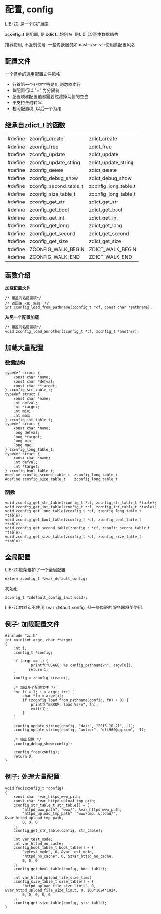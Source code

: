 # 配置, config

[LIB-ZC](https://gitee.com/linuxmail/lib-zc) 是一个C扩展库

**zconfig_t** 是配置, 是  **zdict_t**的别名, 是LIB-ZC基本数据结构

推荐使用, 不强制使用. 一些内嵌服务如master/server使用此配置风格  

## 配置文件

一个简单的通用配置文件风格
 * 行首第一个非空字符是#, 则忽略本行
 * 每配置行以 "=" 为分隔符
 * 配置项和配置值都需要过滤掉两侧的空白
 * 不支持任何转义
 * 相同配置项, 以后一个为准

## 继承自zdict_t 的函数

|  |  |  |
|:--|:--|:--|
| #define | zconfig_create | zdict_create |
| #define | zconfig_free | zdict_free |
| #define | zconfig_update | zdict_update |
| #define | zconfig_update_string | zdict_update_string |
| #define | zconfig_delete | zdict_delete |
| #define | zconfig_debug_show | zdict_debug_show |
| #define | zconfig_second_table_t | zconfig_long_table_t |
| #define | zconfig_size_table_t | zconfig_long_table_t |
| #define | zconfig_get_str | zdict_get_str | 
| #define | zconfig_get_bool | zdict_get_bool |
| #define | zconfig_get_int | zdict_get_int | 
| #define | zconfig_get_long | zdict_get_long |
| #define | zconfig_get_second | zdict_get_second |
| #define | zconfig_get_size | zdict_get_size |
| #define | ZCONFIG_WALK_BEGIN| ZDICT_WALK_BEGIN |
| #define | ZCONFIG_WALK_END| ZDICT_WALK_END |

## 函数介绍

**加载配置文件**

```
/* 覆盖同名配置项*/
/* 返回值 <0: 失败  */
int zconfig_load_from_pathname(zconfig_t *cf, const char *pathname);
```

**从另一个配置加载**

```
/* 覆盖同名配置项*/
void zconfig_load_annother(zconfig_t *cf, zconfig_t *another);
```

## 加载大量配置

### 数据结构

```
typedef struct {
    const char *name;
    const char *defval;
    const char **target;
} zconfig_str_table_t;
typedef struct {
    const char *name;
    int defval;
    int *target;
    int min;
    int max;
} zconfig_int_table_t;
typedef struct {
    const char *name;
    long defval;
    long *target;
    long min;
    long max;
} zconfig_long_table_t;
typedef struct {
    const char *name;
    int defval;
    int *target;
} zconfig_bool_table_t;
#define zconfig_second_table_t  zconfig_long_table_t
#define zconfig_size_table_t    zconfig_long_table_t
```

### 函数

```
void zconfig_get_str_table(zconfig_t *cf, zconfig_str_table_t *table);
void zconfig_get_int_table(zconfig_t *cf, zconfig_int_table_t *table);
void zconfig_get_long_table(zconfig_t *cf, zconfig_long_table_t *table);
void zconfig_get_bool_table(zconfig_t *cf, zconfig_bool_table_t *table);
void zconfig_get_second_table(zconfig_t *cf, zconfig_second_table_t *table);
void zconfig_get_size_table(zconfig_t *cf, zconfig_size_table_t *table);
```

## 全局配置

LIB-ZC框架维护了一个全局配置

```
extern zconfig_t *zvar_default_config;
```

初始化

```
zconfig_t *zdefault_config_init(void);
```

LIB-ZC内默认不使用 zvar_default_config, 但一些内嵌的服务器框架使用.

## 例子: 加载配置文件

```
#include "zc.h"
int main(int argc, char **argv)
{
    int i;
    zconfig_t *config;

    if (argc == 1) {
            printf("USAGE: %s config_pathname\n", argv[0]);
 		   return 1;
    }
    config = zconfig_create();

    /* 加载多个配置文件 */
    for (i = 1; i < argc; i++) {
        char *fn = argv[i];
        if (zconfig_load_from_pathname(config, fn) < 0) {
            printf("ERROR: load %s\n", fn);
            exit(1);
        }
    }

    zconfig_update_string(config, "date", "2015-10-21", -1);
    zconfig_update_string(config, "author", "eli960@qq.com", -1);

    /* 输出配置 */
    zconfig_debug_show(config);

    zconfig_free(config);
    return 0;
}
```

## 例子: 处理大量配置

```
void foo(zconfig_t *config)
{
    const char *var_httpd_www_path;
    const char *var_httpd_upload_tmp_path;
    zconfig_str_table_t str_table[] = { 
        "httpd_www_path", "www/", &var_httpd_www_path,
        "httpd_upload_tmp_path", "www/tmp..upload/", &var_httpd_upload_tmp_path,
        0, 0, 0
    }; 
    zconfig_get_str_table(config, str_table);
    
    int var_test_mode;
    int var_httpd_no_cache;
    zconfig_bool_table_t bool_table[] = {
        "zytest_mode", 0, &var_test_mode,
        "httpd_no_cache", 0, &zvar_httpd_no_cache,
        0, 0, 0
    };
    zconfig_get_bool_table(config, bool_table);

    int var_httpd_upload_file_size_limit
    zconfig_size_table_t size_table[] = {
        "httpd_upload_file_size_limit", 0, &var_httpd_upload_file_size_limit, 0, 100*1024*1024,
        0, 0, 0, 0, 0
    };
    zconfig_get_size_table(config, size_table);
}
```
